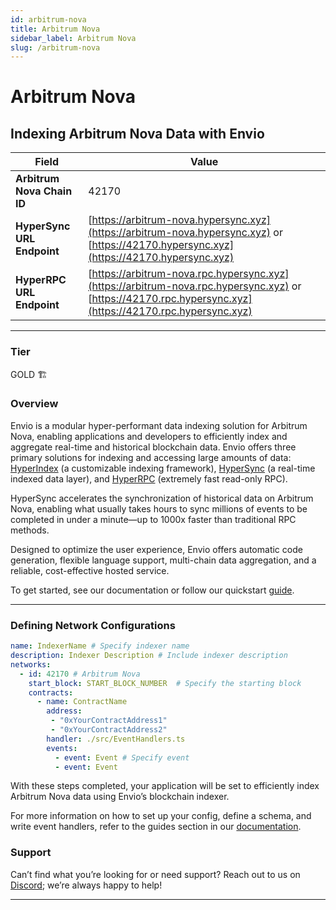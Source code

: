 ```yaml
---
id: arbitrum-nova
title: Arbitrum Nova
sidebar_label: Arbitrum Nova
slug: /arbitrum-nova
---
```


# Arbitrum Nova

## Indexing Arbitrum Nova Data with Envio

| **Field**                     | **Value**                                                                                          |
|-------------------------------|----------------------------------------------------------------------------------------------------|
| **Arbitrum Nova Chain ID**     | 42170                                                                                            |
| **HyperSync URL Endpoint**    | [https://arbitrum-nova.hypersync.xyz](https://arbitrum-nova.hypersync.xyz) or [https://42170.hypersync.xyz](https://42170.hypersync.xyz) |
| **HyperRPC URL Endpoint**     | [https://arbitrum-nova.rpc.hypersync.xyz](https://arbitrum-nova.rpc.hypersync.xyz) or [https://42170.rpc.hypersync.xyz](https://42170.rpc.hypersync.xyz) |

---

### Tier

GOLD 🏗️

### Overview

Envio is a modular hyper-performant data indexing solution for Arbitrum Nova, enabling applications and developers to efficiently index and aggregate real-time and historical blockchain data. Envio offers three primary solutions for indexing and accessing large amounts of data: [HyperIndex](/docs/HyperIndex/overview) (a customizable indexing framework), [HyperSync](/docs/HyperSync/overview) (a real-time indexed data layer), and [HyperRPC](/docs/HyperSync/overview-hyperrpc) (extremely fast read-only RPC).

HyperSync accelerates the synchronization of historical data on Arbitrum Nova, enabling what usually takes hours to sync millions of events to be completed in under a minute—up to 1000x faster than traditional RPC methods.

Designed to optimize the user experience, Envio offers automatic code generation, flexible language support, multi-chain data aggregation, and a reliable, cost-effective hosted service.

To get started, see our documentation or follow our quickstart [guide](/docs/HyperIndex/contract-import).

---

### Defining Network Configurations

```yaml
name: IndexerName # Specify indexer name
description: Indexer Description # Include indexer description
networks:
  - id: 42170 # Arbitrum Nova  
    start_block: START_BLOCK_NUMBER  # Specify the starting block
    contracts:
      - name: ContractName
        address:
         - "0xYourContractAddress1"
         - "0xYourContractAddress2"
        handler: ./src/EventHandlers.ts
        events:
          - event: Event # Specify event
          - event: Event
```

With these steps completed, your application will be set to efficiently index Arbitrum Nova data using Envio’s blockchain indexer.

For more information on how to set up your config, define a schema, and write event handlers, refer to the guides section in our [documentation](/docs/HyperIndex/configuration-file).

### Support

Can’t find what you’re looking for or need support? Reach out to us on [Discord](https://discord.com/invite/Q9qt8gZ2fX); we’re always happy to help!

---
